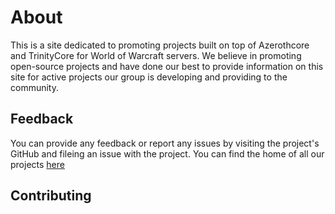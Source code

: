 # About 
This is a site dedicated to promoting projects built on top of Azerothcore and TrinityCore for World of Warcraft servers.  We believe in promoting open-source projects and have done our best to provide information on this site for active projects our group is developing and providing to the community.  

## Feedback 
You can provide any feedback or report any issues by visiting the project's GitHub and fileing an issue with the project.  You can find the home of all our projects [here](https://github.com/araxiaonline)

## Contributing



